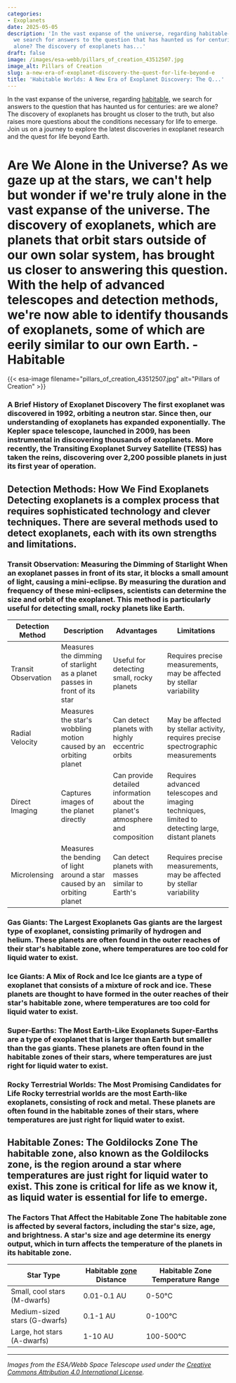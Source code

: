 ```yaml
---
categories:
- Exoplanets
date: 2025-05-05
description: 'In the vast expanse of the universe, regarding habitable-in-habitable-zones/),
  we search for answers to the question that has haunted us for centuries: are we
  alone? The discovery of exoplanets has...'
draft: false
image: /images/esa-webb/pillars_of_creation_43512507.jpg
image_alt: Pillars of Creation
slug: a-new-era-of-exoplanet-discovery-the-quest-for-life-beyond-e
title: 'Habitable Worlds: A New Era of Exoplanet Discovery: The Q...'
---
```


In the vast expanse of the universe, regarding [habitable](/blog/deciphering-the-mysteries-of-[exoplanets](/blog/exploring-the-habitable-zones-of-exoplanets-beyond-our-solar/solar-system/)-in-habitable-zones/), we search for answers to the question that has haunted us for centuries: are we alone? The discovery of exoplanets has brought us closer to the truth, but also raises more questions about the conditions necessary for life to emerge. Join us on a journey to explore the latest discoveries in exoplanet research and the quest for life beyond Earth.

# Are We Alone in the Universe? As we gaze up at the stars, we can't help but wonder if we're truly alone in the vast expanse of the universe. The discovery of exoplanets, which are planets that orbit stars outside of our own solar system, has brought us closer to answering this question. With the help of advanced telescopes and detection methods, we're now able to identify thousands of exoplanets, some of which are eerily similar to our own Earth. - Habitable
{{< esa-image filename="pillars_of_creation_43512507.jpg" alt="Pillars of Creation" >}}



 ### A Brief History of Exoplanet Discovery The first exoplanet was discovered in 1992, orbiting a neutron star. Since then, our understanding of exoplanets has expanded exponentially. The Kepler space telescope, launched in 2009, has been instrumental in discovering thousands of exoplanets. More recently, the Transiting Exoplanet Survey Satellite (TESS) has taken the reins, discovering over 2,200 possible planets in just its first year of operation.

 ## Detection Methods: How We Find Exoplanets Detecting exoplanets is a complex process that requires sophisticated technology and clever techniques. There are several methods used to detect exoplanets, each with its own strengths and limitations.

 ### Transit Observation: Measuring the Dimming of Starlight When an exoplanet passes in front of its star, it blocks a small amount of light, causing a mini-eclipse. By measuring the duration and frequency of these mini-eclipses, scientists can determine the size and orbit of the exoplanet. This method is particularly useful for detecting small, rocky planets like Earth.

 | Detection Method | Description | Advantages | Limitations |
| --- | --- | --- | --- |
| Transit Observation | Measures the dimming of starlight as a planet passes in front of its star | Useful for detecting small, rocky planets | Requires precise measurements, may be affected by stellar variability |
| Radial Velocity | Measures the star's wobbling motion caused by an orbiting planet | Can detect planets with highly eccentric orbits | May be affected by stellar activity, requires precise spectrographic measurements |
| Direct Imaging | Captures images of the planet directly | Can provide detailed information about the planet's atmosphere and composition | Requires advanced telescopes and imaging techniques, limited to detecting large, distant planets |
| Microlensing | Measures the bending of light around a star caused by an orbiting planet | Can detect planets with masses similar to Earth's | Requires precise measurements, may be affected by stellar variability | ## Planetary Classification: Understanding the Diversity of Exoplanets Exoplanets come in a wide range of sizes, from small, rocky worlds to gas giants that rival the size of our own Jupiter. Understanding the different types of exoplanets helps us better comprehend the conditions necessary for life to emerge.

 ### Gas Giants: The Largest Exoplanets Gas giants are the largest type of exoplanet, consisting primarily of hydrogen and helium. These planets are often found in the outer reaches of their star's habitable zone, where temperatures are too cold for liquid water to exist.

 ### Ice Giants: A Mix of Rock and Ice Ice giants are a type of exoplanet that consists of a mixture of rock and ice. These planets are thought to have formed in the outer reaches of their star's habitable zone, where temperatures are too cold for liquid water to exist.

 ### Super-Earths: The Most Earth-Like Exoplanets Super-Earths are a type of exoplanet that is larger than Earth but smaller than the gas giants. These planets are often found in the habitable zones of their stars, where temperatures are just right for liquid water to exist.

 ### Rocky Terrestrial Worlds: The Most Promising Candidates for Life Rocky terrestrial worlds are the most Earth-like exoplanets, consisting of rock and metal. These planets are often found in the habitable zones of their stars, where temperatures are just right for liquid water to exist.

 ## Habitable Zones: The Goldilocks Zone The habitable zone, also known as the Goldilocks zone, is the region around a star where temperatures are just right for liquid water to exist. This zone is critical for life as we know it, as liquid water is essential for life to emerge.

 ### The Factors That Affect the Habitable Zone The habitable zone is affected by several factors, including the star's size, age, and brightness. A star's size and age determine its energy output, which in turn affects the temperature of the planets in its habitable zone.

 | Star Type | Habitable [zone](/blog/exoplanets-in-the-habitable-zone-a-new-era-in-the-search-for) Distance | Habitable Zone Temperature Range |
| --- | --- | --- |
| Small, cool stars (M-dwarfs) | 0.01-0.1 AU | 0-50°C |
| Medium-sized stars (G-dwarfs) | 0.1-1 AU | 0-100°C |
| Large, hot stars (A-dwarfs) | 1-10 AU | 100-500°C | ## Conclusion: The Quest for Life Beyond Earth The discovery of exoplanets has brought us closer to answering the question of whether we're alone in the universe. With the help of advanced telescopes and detection methods, we're now able to identify thousands of exoplanets, some of which are eerily similar to our own Earth. As we continue to explore the universe, we may eventually find the answer to this question. Until then, the quest for life beyond Earth remains one of the most intriguing and complex mysteries of our time.

---

*Images from the ESA/Webb Space Telescope used under the [Creative Commons Attribution 4.0 International License](https://creativecommons.org/licenses/by/4.0).*